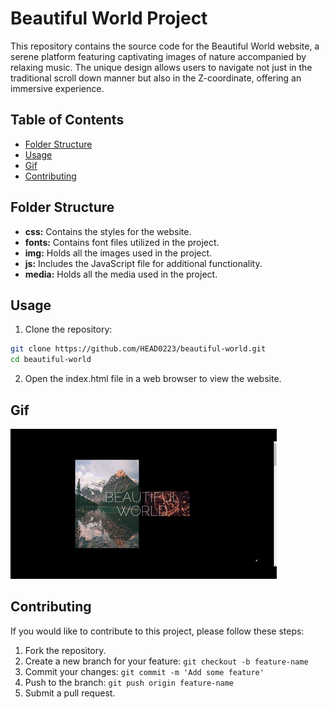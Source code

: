 # Beautiful World Project

This repository contains the source code for the Beautiful World website, a serene platform featuring captivating images of nature accompanied by relaxing music. The unique design allows users to navigate not just in the traditional scroll down manner but also in the Z-coordinate, offering an immersive experience.

## Table of Contents

-  [Folder Structure](#folder-structure)
-  [Usage](#usage)
-  [Gif](#Gif)
-  [Contributing](#contributing)

## Folder Structure

-  **css:** Contains the styles for the website.
-  **fonts:** Contains font files utilized in the project.
-  **img:** Holds all the images used in the project.
-  **js:** Includes the JavaScript file for additional functionality.
-  **media:** Holds all the media used in the project.

## Usage

1. Clone the repository:

```bash
git clone https://github.com/HEAD0223/beautiful-world.git
cd beautiful-world
```

2. Open the index.html file in a web browser to view the website.

## Gif

![Beautiful-World](./media/Beautiful-World.gif)

## Contributing

If you would like to contribute to this project, please follow these steps:

1. Fork the repository.
2. Create a new branch for your feature: `git checkout -b feature-name`
3. Commit your changes: `git commit -m 'Add some feature'`
4. Push to the branch: `git push origin feature-name`
5. Submit a pull request.
